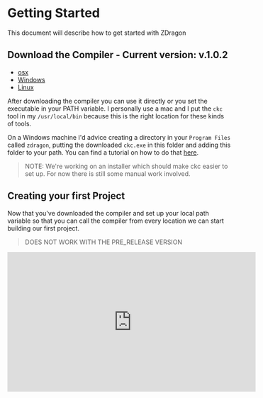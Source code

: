 # Getting Started

This document will describe how to get started with ZDragon

## Download the Compiler - Current version: v.1.0.2

- [osx](https://github.com/Baudin999/car-lang/releases/download/v1.0.2/ckc)
- [Windows](https://github.com/Baudin999/car-lang/releases/download/v1.0.2/ckc.exe)
- [Linux](https://github.com/Baudin999/car-lang/releases/download/v1.0.2/ckcl)

After downloading the compiler you can use it directly or you set the executable in your PATH
variable. I personally use a mac and I put the `ckc` tool in my `/usr/local/bin` because this is the
right location for these kinds of tools.

On a Windows machine I'd advice creating a directory in your `Program Files` called `zdragon`,
putting the downloaded `ckc.exe` in this folder and adding this folder to your path. You can find a
tutorial on how to do that [here](https://www.computerhope.com/issues/ch000549.htm).

> NOTE: We're working on an installer which should make ckc easier to set up. For now there is still
> some manual work involved.

## Creating your first Project

Now that you've downloaded the compiler and set up your local path variable so that you can call the
compiler from every location we can start building our first project.

> DOES NOT WORK WITH THE PRE_RELEASE VERSION

<iframe width="560" height="315" src="https://www.youtube.com/embed/fNRTuN14tyc" frameborder="0" allow="accelerometer; autoplay; encrypted-media; gyroscope; picture-in-picture" allowfullscreen></iframe>
